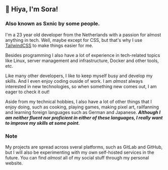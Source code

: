 ## 👋 Hiya, I'm Sora!

### Also known as Sxnic by some people.

I'm a 23 year old developer from the Netherlands with a passion for almost anything in tech. Well, maybe except for CSS, but that's why I use [TailwindCSS](https://tailwindcss.com) to make things easier for me.

Besides programming I also have a lot of experience in tech-related topics like Linux, server management and infrastructure, Docker and other tools, etc.

Like many other developers, I like to keep myself busy and develop my skills. And I even enjoy coding ouside of work. I am _almost_ always interested in new technologies, so when something new comes out, I am eager to check it out!

Aside from my technical hobbies, I also have a lot of other things that I enjoy doing, such as cooking, playing games, making pixel art, railfanning and learning foreign languages such as German and Japanese. **_Although I am neither fluent nor proficient in either of these languages, I really want to improve my skills at some point._**

### **Note**

My projects are spread across sveral platforms, such as GitLab and GitHub, but I will also be experimenting with my own self-hosted services in the future. You can find _almost_ all of my social stuff through my personal website.
